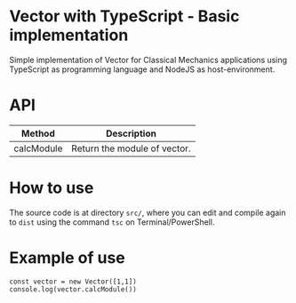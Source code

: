 # Vector with TypeScript - Basic implementation

Simple implementation of Vector for Classical Mechanics applications using TypeScript as programming language and NodeJS as host-environment.

# API

|Method|Description|
|-|-|
|calcModule|Return the module of vector.|

# How to use

The source code is at directory ```src/```, where you can edit and compile again to ```dist``` using the command ```tsc``` on Terminal/PowerShell.

# Example of use

```
const vector = new Vector([1,1])
console.log(vector.calcModule())
```
